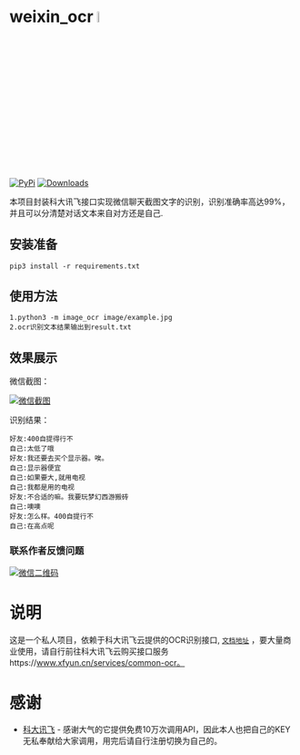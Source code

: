# weixin_ocr <img src="https://github.com/acheong08/ChatGPT/blob/main/logo.png?raw=true" width="7%"></img>

[![PyPi](https://img.shields.io/pypi/v/revChatGPT.svg)](https://pypi.python.org/pypi/revChatGPT)
[![Downloads](https://static.pepy.tech/badge/revchatgpt)](https://pypi.python.org/pypi/revChatGPT)

本项目封装科大讯飞接口实现微信聊天截图文字的识别，识别准确率高达99%，并且可以分清楚对话文本来自对方还是自己.


## 安装准备
`pip3 install -r requirements.txt`


## 使用方法
```
1.python3 -m image_ocr image/example.jpg
2.ocr识别文本结果输出到result.txt
```

## 效果展示
微信截图：

[![微信截图](https://i.postimg.cc/gjjyvmxm/5e5eb526-90e7-4915-8e00-b363f8bce2b2.jpg)](https://postimg.cc/LgdZSdkb)

识别结果：
```
好友:400自提得行不
自己:太低了哦
好友:我还要去买个显示器。唉。
自己:显示器便宜
自己:如果要大,就用电视
自己:我都是用的电视
好友:不合适的嘛。我要玩梦幻西游搬砖
自己:噢噢
好友:怎么样。400自提行不
自己:在高点呢
```

### 联系作者反馈问题
[![微信二维码](https://i.postimg.cc/3J0TrGtJ/4aaa650a-febf-4d70-9059-b836b4478cf6.jpg)](https://postimg.cc/Mvw4dnkh)

# 说明

这是一个私人项目，依赖于科大讯飞云提供的OCR识别接口, [`文档地址`](https://www.xfyun.cn/doc/words/universal_character_recognition/API.html "科大讯飞云") ，要大量商业使用，请自行前往科大讯飞云购买接口服务https://www.xfyun.cn/services/common-ocr。

# 感谢

- [科大讯飞](https://www.xfyun.cn/) - 感谢大气的它提供免费10万次调用API，因此本人也把自己的KEY无私奉献给大家调用，用完后请自行注册切换为自己的。
